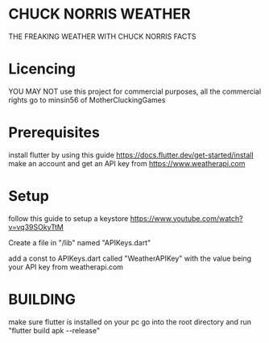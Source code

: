 # CHUCK NORRIS WEATHER

THE FREAKING WEATHER WITH CHUCK NORRIS FACTS

# Licencing 

YOU MAY NOT use this project for commercial purposes, all the commercial rights go to minsin56 of MotherCluckingGames

# Prerequisites

install flutter by using this guide https://docs.flutter.dev/get-started/install
make an account and get an API key from https://www.weatherapi.com

# Setup

follow this guide to setup a keystore https://www.youtube.com/watch?v=vq39SOkyTtM

Create a file in "/lib" named "APIKeys.dart"

add a const to APIKeys.dart called "WeatherAPIKey" with the value being your API key from weatherapi.com

# BUILDING

make sure flutter is installed on your pc
go into the root directory and run "flutter build apk --release"

